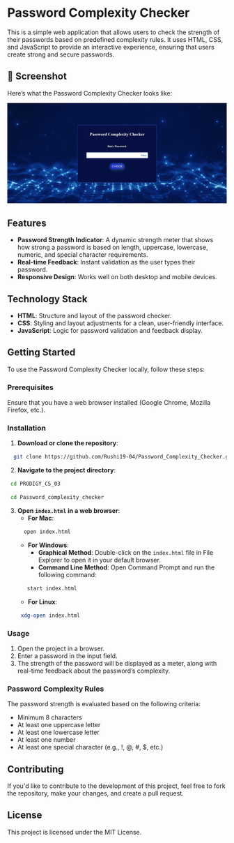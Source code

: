 # Password Complexity Checker
This is a simple web application that allows users to check the strength of their passwords based on predefined complexity rules. It uses HTML, CSS, and JavaScript to provide an interactive experience, ensuring that users create strong and secure passwords.

## 📸 Screenshot

Here’s what the Password Complexity Checker looks like:

![UI Screenshot](UI_screenshot.png)

## Features
- **Password Strength Indicator**: A dynamic strength meter that shows how strong a password is based on length, uppercase, lowercase, numeric, and special character requirements.
- **Real-time Feedback**: Instant validation as the user types their password.
- **Responsive Design**: Works well on both desktop and mobile devices.

## Technology Stack
- **HTML**: Structure and layout of the password checker.
- **CSS**: Styling and layout adjustments for a clean, user-friendly interface.
- **JavaScript**: Logic for password validation and feedback display.

## Getting Started
To use the Password Complexity Checker locally, follow these steps:

### Prerequisites
Ensure that you have a web browser installed (Google Chrome, Mozilla Firefox, etc.).

### Installation
1. **Download or clone the repository**:
 ```bash
   git clone https://github.com/Rushi19-04/Password_Complexity_Checker.git
 ```

2. **Navigate to the project directory**:
 ```bash
  cd PRODIGY_CS_03
 ```
 ```bash
  cd Password_complexity_checker
 ```  

3. **Open `index.html` in a web browser**:
   - **For Mac**:
   ```bash    
     open index.html
   ```   
   - **For Windows**:
     - **Graphical Method**: Double-click on the `index.html` file in File Explorer to open it in your default browser.
     - **Command Line Method**: Open Command Prompt and run the following command:
    ```bash
       start index.html
    ```     
   - **For Linux**:
    ```bash
     xdg-open index.html
    ```  

### Usage
1. Open the project in a browser.
2. Enter a password in the input field.
3. The strength of the password will be displayed as a meter, along with real-time feedback about the password’s complexity.

### Password Complexity Rules
The password strength is evaluated based on the following criteria:
- Minimum 8 characters
- At least one uppercase letter
- At least one lowercase letter
- At least one number
- At least one special character (e.g., !, @, #, $, etc.)

## Contributing
If you'd like to contribute to the development of this project, feel free to fork the repository, make your changes, and create a pull request.

## License
This project is licensed under the MIT License.
